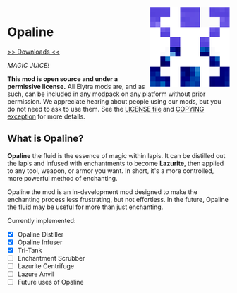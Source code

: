 <img src="/icon.png" align="right" width="180px"/>

# Opaline

[>> Downloads <<](https://github.com/elytra/opaline/releases)

*MAGIC JUICE!*

**This mod is open source and under a permissive license.** All Elytra mods are,
and as such, can be included in any modpack on any platform without prior
permission. We appreciate hearing about people using our mods, but you do not
need to ask to use them. See the [LICENSE file](COPYING.gpl) and [COPYING exception](COPYING) for more details.

## What is Opaline?

**Opaline** the fluid is the essence of magic within lapis. It can be distilled out the lapis and infused with enchantments to become **Lazurite**, then applied to any tool, weapon, or armor you want. In short, it's a more controlled, more powerful method of enchanting.


Opaline the mod is an in-development mod designed to make the enchanting process less frustrating, but not effortless. In the future, Opaline the fluid may be useful for more than just enchanting.

Currently implemented:

- [x] Opaline Distiller
- [x] Opaline Infuser
- [x] Tri-Tank
- [ ] Enchantment Scrubber
- [ ] Lazurite Centrifuge
- [ ] Lazure Anvil
- [ ] Future uses of Opaline
